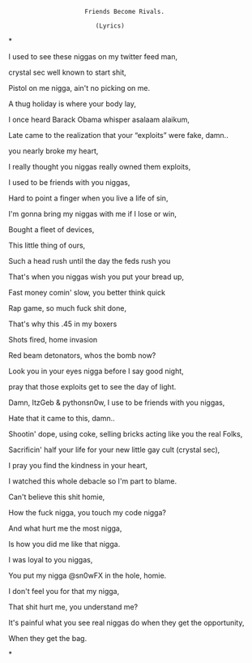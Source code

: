 					     Friends Become Rivals.
						    
						    (Lyrics)
\*

I used to see these niggas on my twitter feed man,

crystal sec well known to start shit,

Pistol on me nigga, ain't no picking on me.

A thug holiday is where your body lay,

I once heard Barack Obama whisper asalaam alaikum,

Late came to the realization that your “exploits” were fake, damn..

you nearly broke my heart,

I really thought you niggas really owned them exploits,

I used to be friends with you niggas,

Hard to point a finger when you live a life of sin,

I'm gonna bring my niggas with me if I lose or win,

Bought a fleet of devices,

This little thing of ours,

Such a head rush until the day the feds rush you

That's when you niggas wish you put your bread up,

Fast money comin' slow, you better think quick

Rap game, so much fuck shit done,

That's why this .45 in my boxers

Shots fired, home invasion 

Red beam detonators, whos the bomb now?

Look you in your eyes nigga before I say good night,

pray that those exploits get to see the day of light.

Damn, ItzGeb & pythonsn0w, I use to be friends with you niggas,

Hate that it came to this, damn..

Shootin' dope, using coke, selling bricks acting like you the real Folks,

Sacrificin' half your life for your new little gay cult (crystal sec),

I pray you find the kindness in your heart,

I watched this whole debacle so I'm part to blame.

Can't believe this shit homie,

How the fuck nigga, you touch my code nigga?

And what hurt me the most nigga,

Is how you did me like that nigga.

I was loyal to you niggas,

You put my nigga @sn0wFX in the hole, homie.

I don't feel you for that my nigga,

That shit hurt me, you understand me?

It's painful what you see real niggas do when they get the opportunity,

When they get the bag.

\*
